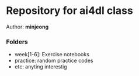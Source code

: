 # Repository for ai4dl class

Author: **minjeong**

### Folders
- week[1-6]: Exercise notebooks
- practice: random practice codes
- etc: anyting interestig
